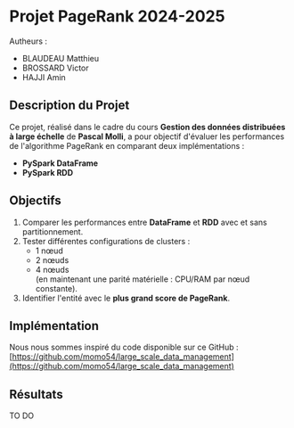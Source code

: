 # Projet PageRank 2024-2025

Autheurs :
- BLAUDEAU Matthieu
- BROSSARD Victor
- HAJJI Amin

## Description du Projet
Ce projet, réalisé dans le cadre du cours **Gestion des données distribuées à large échelle** de **Pascal Molli**, a pour objectif d'évaluer les performances de l'algorithme PageRank en comparant deux implémentations :
- **PySpark DataFrame**
- **PySpark RDD**

## Objectifs
1. Comparer les performances entre **DataFrame** et **RDD** avec et sans partitionnement.
2. Tester différentes configurations de clusters :
   - 1 nœud
   - 2 nœuds
   - 4 nœuds  
   (en maintenant une parité matérielle : CPU/RAM par nœud constante).
3. Identifier l'entité avec le **plus grand score de PageRank**.

## Implémentation
Nous nous sommes inspiré du code disponible sur ce GitHub :  
[https://github.com/momo54/large_scale_data_management](https://github.com/momo54/large_scale_data_management)

## Résultats

TO DO

